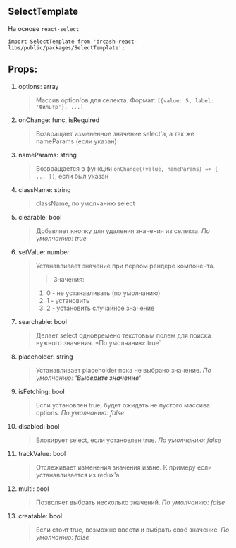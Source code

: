 **SelectTemplate**
-
На основе `react-select`

`import SelectTemplate from 'drcash-react-libs/public/packages/SelectTemplate';`

**Props:** 
-

1. options: array
    > Массив option'ов для селекта. Формат: `[{value: 5, label: 'Фильтр'}, ...]`
2. onChange: func, isRequired
    > Возвращает измененное значение select'а, а так же nameParams (если указан)
3. nameParams: string
    > Возвращается в функции `onChange((value, nameParams) => { ... })`, если был указан
4. className: string
    > className, по умолчанию select
5. clearable: bool
    > Добавляет кнопку для удаления значения из селекта. *По умолчанию: true*
6. setValue: number
    > Устанавливает значение при первом рендере компонента.
    >> Значения:
    > 1. 0 - не устанавливать (по умолчанию)
    > 2. 1 - установить
    > 3. 2 - установить случайное значение
7. searchable: bool
    > Делает select одновремено текстовым полем для поиска нужного значения. *По умолчанию: true`
8. placeholder: string
    > Устанавливает placeholder пока не выбрано значение. *По умолчанию: **'Выберите значение'***
9. isFetching: bool
    > Если установлен true, будет ожидать не пустого массива options. *По умолчанию: false*
10. disabled: bool
    > Блокирует select, если установлен true. *По умолчанию: false*
11. trackValue: bool
    > Отслеживает изменения значения извне. К примеру если устанавливается из redux'a.
12. multi: bool
    > Позволяет выбрать несколько значений. *По умолчанию: false*
13. creatable: bool
    > Если стоит true, возможно ввести и выбрать своё значение. *По умолчанию: false*
